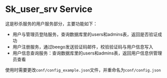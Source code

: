 # Sk_user_srv Service

这是秒杀服务的用户服务部分，主要功能如下：

- 用户与管理员登陆服务，查询数据库里的users和admins表，返回是否验证成功
- 用户注册服务，通过beego发送验证码邮件，校验验证码与用户信息写入
- 用户信息查询服务：查询数据库里的users和admins表，返回用户信息供管理员查看

使用时需要更改`conf/config_example.json`文件，并重命名为`conf/config.json`